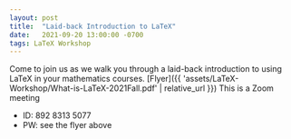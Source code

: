 ```yaml
---
layout: post
title:  "Laid-back Introduction to LaTeX"
date:   2021-09-20 13:00:00 -0700
tags: LaTeX Workshop
---
```

Come to join us as we walk you through a laid-back introduction to using LaTeX in your mathematics courses. [Flyer]({{ 'assets/LaTeX-Workshop/What-is-LaTeX-2021Fall.pdf' | relative_url }}) 
This is a Zoom meeting  
* ID: 892 8313 5077
* PW: see the flyer above

<!-- * [CV]({{ 'assets/CV_Youngsu_Kim.pdf' | relative_url }}), updated June 2021. -->


